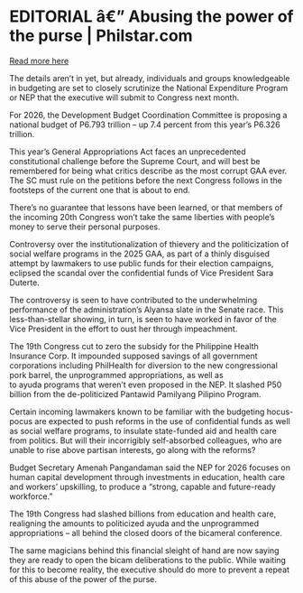 # EDITORIAL â€” Abusing the power of the purse | Philstar.com

[Read more here](https://www.philstar.com/opinion/2025/06/28/2453831/editorial-abusing-power-purse)

The details aren’t in yet, but already, individuals and groups knowledgeable in budgeting are set to closely scrutinize the National Expenditure Program or NEP that the executive will submit to Congress next month.

For 2026, the Development Budget Coordination Committee is proposing a national budget of P6.793 trillion – up 7.4 percent from this year’s P6.326 trillion.

This year’s General Appropriations Act faces an unprecedented constitutional challenge before the Supreme Court, and will best be remembered for being what critics describe as the most corrupt GAA ever. The SC must rule on the petitions before the next Congress follows in the footsteps of the current one that is about to end.

There’s no guarantee that lessons have been learned, or that members of the incoming 20th Congress won’t take the same liberties with people’s money to serve their personal purposes.

Controversy over the institutionalization of thievery and the politicization of social welfare programs in the 2025 GAA, as part of a thinly disguised attempt by lawmakers to use public funds for their election campaigns, eclipsed the scandal over the confidential funds of Vice President Sara Duterte.

The controversy is seen to have contributed to the underwhelming performance of the administration’s Alyansa slate in the Senate race. This less-than-stellar showing, in turn, is seen to have worked in favor of the Vice President in the effort to oust her through impeachment.

The 19th Congress cut to zero the subsidy for the Philippine Health Insurance Corp. It impounded supposed savings of all government corporations including PhilHealth for diversion to the new congressional pork barrel, the unprogrammed appropriations, as well as to ayuda programs that weren’t even proposed in the NEP. It slashed P50 billion from the de-politicized Pantawid Pamilyang Pilipino Program.

Certain incoming lawmakers known to be familiar with the budgeting hocus-pocus are expected to push reforms in the use of confidential funds as well as social welfare programs, to insulate state-funded aid and health care from politics. But will their incorrigibly self-absorbed colleagues, who are unable to rise above partisan interests, go along with the reforms?

Budget Secretary Amenah Pangandaman said the NEP for 2026 focuses on human capital development through investments in education, health care and workers’ upskilling, to produce a “strong, capable and future-ready workforce.”

The 19th Congress had slashed billions from education and health care, realigning the amounts to politicized ayuda and the unprogrammed appropriations – all behind the closed doors of the bicameral conference.

The same magicians behind this financial sleight of hand are now saying they are ready to open the bicam deliberations to the public. While waiting for this to become reality, the executive should do more to prevent a repeat of this abuse of the power of the purse.